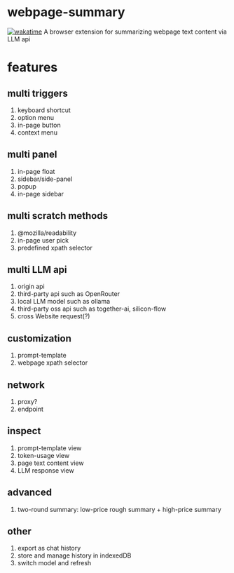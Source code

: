# webpage-summary
[![wakatime](https://wakatime.com/badge/user/6476bd96-6b6e-4943-b20d-e7f34889cb5a/project/34d281d5-2656-4ac2-a17c-4141f46d06f7.svg)](https://wakatime.com/badge/user/6476bd96-6b6e-4943-b20d-e7f34889cb5a/project/34d281d5-2656-4ac2-a17c-4141f46d06f7)
A browser extension for summarizing webpage text content via LLM api


# features

## multi triggers
1. keyboard shortcut
2. option menu
3. in-page button
4. context menu

## multi panel
1. in-page float
2. sidebar/side-panel
3. popup
4. in-page sidebar 

## multi scratch methods
1. @mozilla/readability
2. in-page user pick
3. predefined xpath selector

## multi LLM api
1. origin api
2. third-party api such as OpenRouter
3. local LLM model such as ollama
4. third-party oss api such as together-ai, silicon-flow
5. cross Website request(?)

## customization
1. prompt-template
2. webpage xpath selector

## network
1. proxy?
2. endpoint

## inspect
1. prompt-template view
2. token-usage view
3. page text content view
4. LLM response view

## advanced
1. two-round summary: low-price rough summary + high-price summary

## other
1. export as chat history
2. store and manage history in indexedDB
3. switch model and refresh